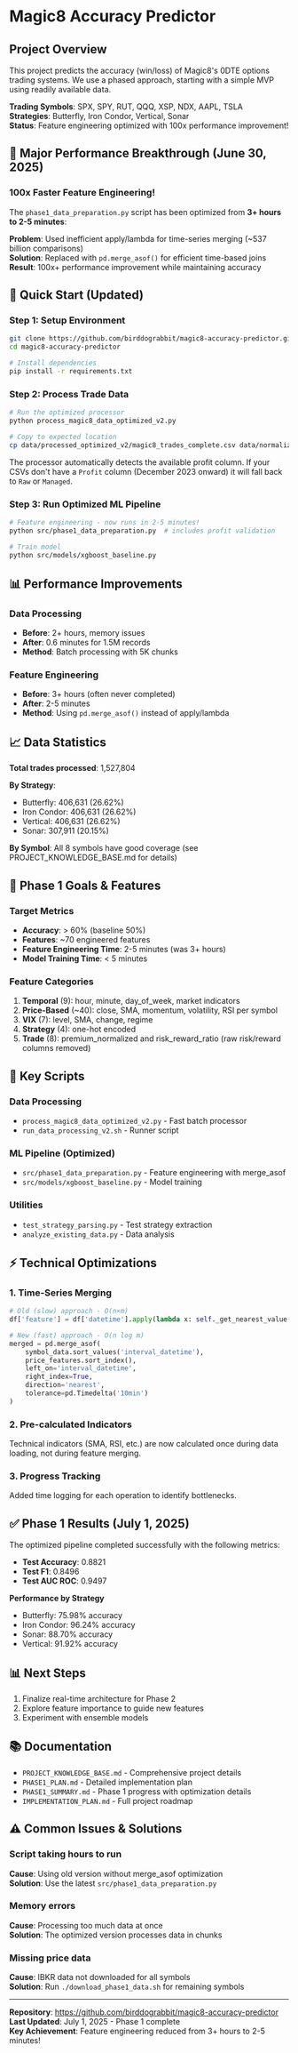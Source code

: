 # Magic8 Accuracy Predictor

## Project Overview
This project predicts the accuracy (win/loss) of Magic8's 0DTE options trading systems. We use a phased approach, starting with a simple MVP using readily available data.

**Trading Symbols**: SPX, SPY, RUT, QQQ, XSP, NDX, AAPL, TSLA  
**Strategies**: Butterfly, Iron Condor, Vertical, Sonar  
**Status**: Feature engineering optimized with 100x performance improvement!

## 🎉 Major Performance Breakthrough (June 30, 2025)

### 100x Faster Feature Engineering!
The `phase1_data_preparation.py` script has been optimized from **3+ hours to 2-5 minutes**:

**Problem**: Used inefficient apply/lambda for time-series merging (~537 billion comparisons)  
**Solution**: Replaced with `pd.merge_asof()` for efficient time-based joins  
**Result**: 100x+ performance improvement while maintaining accuracy

## 🚀 Quick Start (Updated)

### Step 1: Setup Environment
```bash
git clone https://github.com/birddograbbit/magic8-accuracy-predictor.git
cd magic8-accuracy-predictor

# Install dependencies
pip install -r requirements.txt
```

### Step 2: Process Trade Data
```bash
# Run the optimized processor
python process_magic8_data_optimized_v2.py

# Copy to expected location
cp data/processed_optimized_v2/magic8_trades_complete.csv data/normalized/normalized_aggregated.csv
```

The processor automatically detects the available profit column. If your CSVs
don't have a `Profit` column (December 2023 onward) it will fall back to
`Raw` or `Managed`.

### Step 3: Run Optimized ML Pipeline
```bash
# Feature engineering - now runs in 2-5 minutes!
python src/phase1_data_preparation.py  # includes profit validation

# Train model
python src/models/xgboost_baseline.py
```

## 📊 Performance Improvements

### Data Processing
- **Before**: 2+ hours, memory issues
- **After**: 0.6 minutes for 1.5M records
- **Method**: Batch processing with 5K chunks

### Feature Engineering
- **Before**: 3+ hours (often never completed)
- **After**: 2-5 minutes
- **Method**: Using `pd.merge_asof()` instead of apply/lambda

## 📈 Data Statistics

**Total trades processed**: 1,527,804

**By Strategy**:
- Butterfly: 406,631 (26.62%)
- Iron Condor: 406,631 (26.62%)
- Vertical: 406,631 (26.62%)
- Sonar: 307,911 (20.15%)

**By Symbol**: All 8 symbols have good coverage (see PROJECT_KNOWLEDGE_BASE.md for details)

## 🎯 Phase 1 Goals & Features

### Target Metrics
- **Accuracy**: > 60% (baseline 50%)
- **Features**: ~70 engineered features
- **Feature Engineering Time**: 2-5 minutes (was 3+ hours)
- **Model Training Time**: < 5 minutes

### Feature Categories
1. **Temporal** (9): hour, minute, day_of_week, market indicators
2. **Price-Based** (~40): close, SMA, momentum, volatility, RSI per symbol
3. **VIX** (7): level, SMA, change, regime
4. **Strategy** (4): one-hot encoded
5. **Trade** (8): premium_normalized and risk_reward_ratio (raw risk/reward columns removed)

## 📁 Key Scripts

### Data Processing
- `process_magic8_data_optimized_v2.py` - Fast batch processor
- `run_data_processing_v2.sh` - Runner script

### ML Pipeline (Optimized)
- `src/phase1_data_preparation.py` - Feature engineering with merge_asof
- `src/models/xgboost_baseline.py` - Model training

### Utilities
- `test_strategy_parsing.py` - Test strategy extraction
- `analyze_existing_data.py` - Data analysis

## ⚡ Technical Optimizations

### 1. Time-Series Merging
```python
# Old (slow) approach - O(n×m)
df['feature'] = df['datetime'].apply(lambda x: self._get_nearest_value(price_df, x, col))

# New (fast) approach - O(n log m)
merged = pd.merge_asof(
    symbol_data.sort_values('interval_datetime'),
    price_features.sort_index(),
    left_on='interval_datetime',
    right_index=True,
    direction='nearest',
    tolerance=pd.Timedelta('10min')
)
```

### 2. Pre-calculated Indicators
Technical indicators (SMA, RSI, etc.) are now calculated once during data loading, not during feature merging.

### 3. Progress Tracking
Added time logging for each operation to identify bottlenecks.

## ✅ Phase 1 Results (July 1, 2025)

The optimized pipeline completed successfully with the following metrics:

- **Test Accuracy**: 0.8821
- **Test F1**: 0.8496
- **Test AUC ROC**: 0.9497

**Performance by Strategy**

- Butterfly: 75.98% accuracy
- Iron Condor: 96.24% accuracy
- Sonar: 88.70% accuracy
- Vertical: 91.92% accuracy

## 📊 Next Steps

1. Finalize real-time architecture for Phase&nbsp;2
2. Explore feature importance to guide new features
3. Experiment with ensemble models

## 📚 Documentation

- `PROJECT_KNOWLEDGE_BASE.md` - Comprehensive project details
- `PHASE1_PLAN.md` - Detailed implementation plan
- `PHASE1_SUMMARY.md` - Phase 1 progress with optimization details
- `IMPLEMENTATION_PLAN.md` - Full project roadmap

## ⚠️ Common Issues & Solutions

### Script taking hours to run
**Cause**: Using old version without merge_asof optimization  
**Solution**: Use the latest `src/phase1_data_preparation.py`

### Memory errors
**Cause**: Processing too much data at once  
**Solution**: The optimized version processes data in chunks

### Missing price data
**Cause**: IBKR data not downloaded for all symbols  
**Solution**: Run `./download_phase1_data.sh` for remaining symbols

---

**Repository**: https://github.com/birddograbbit/magic8-accuracy-predictor  
**Last Updated**: July 1, 2025 - Phase 1 complete  
**Key Achievement**: Feature engineering reduced from 3+ hours to 2-5 minutes!